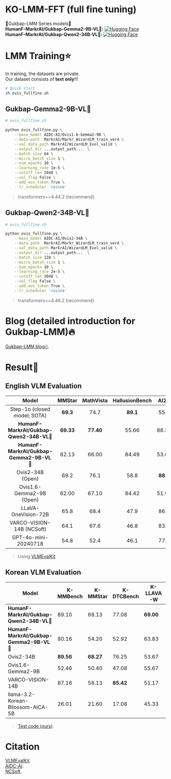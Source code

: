 # KO-LMM-FFT (full fine tuning)
🍚Gukbap-LMM Series models🍚  
**HumanF-MarkrAI/Gukbap-Gemma2-9B-VL🍚:** [![Hugging Face](https://img.shields.io/badge/%F0%9F%A4%97%20Hugging%20Face-Spaces-blue)](https://huggingface.co/HumanF-MarkrAI/Gukbap-Gemma2-9B-VL)   
**HumanF-MarkrAI/Gukbap-Qwen2-34B-VL🍚:** [![Hugging Face](https://img.shields.io/badge/%F0%9F%A4%97%20Hugging%20Face-Spaces-blue)](https://huggingface.co/HumanF-MarkrAI/Gukbap-Qwen2-34B-VL)  
  
# LMM Training⭐
In training, the datasets are private.  
Our dataset consists of **text only**!!!  
```sh
# Quick Start
sh ovis_fullfine.sh
```
    
## Gukbap-Gemma2-9B-VL🍚
```sh
# ovis_fullfine.sh

python ovis_fullfine.py \
    --base_model AIDC-AI/Ovis1.6-Gemma2-9B \
    --data-path  MarkrAI/Markr_WizardLM_train_ver4 \
    --val_data_path MarkrAI/WizardLM_Evol_valid \
    --output_dir ...output_path...  \
    --batch_size 64 \
    --micro_batch_size 1 \
    --num_epochs 10 \
    --learning_rate 1e-5 \
    --cutoff_len 2048 \
    --val_flag False \
    --add_eos_token True \
    --lr_scheduler 'cosine'
```
> transformers==4.44.2 (recommend)
  
## Gukbap-Qwen2-34B-VL🍚
```sh
# ovis_fullfine.sh

python ovis_fullfine.py \
    --base_model AIDC-AI/Ovis2-34B \
    --data-path  MarkrAI/Markr_WizardLM_train_ver4 \
    --val_data_path MarkrAI/WizardLM_Evol_valid \
    --output_dir ...output_path...  \
    --batch_size 128 \
    --micro_batch_size 1 \
    --num_epochs 10 \
    --learning_rate 2e-5 \
    --cutoff_len 2048 \
    --val_flag False \
    --add_eos_token True \
    --lr_scheduler 'cosine'
```
> transformers==4.46.2 (recommend)

# Blog (detailed introduction for Gukbap-LMM)🔥
[Gukbap-LMM blog🔥](https://kyujinpy.tistory.com/169).
  
# Result🤗

## English VLM Evaluation
| Model | MMStar | MathVista | HallusionBench | AI2D | OCRBench | MMVet | MMBench_V11 | AVG |
|:---------:|:-----:|:------:|:-----:|:-----:|:----:|:-----:|:-----:|:-----:|
| Step-1o (closed model; SOTA) | **69.3** | 74.7 | **89.1** | 55.8 | **92.6** | **82.8** | **87.3** | **78.8** |
| **HumanF-MarkrAI/Gukbap-Qwen2-34B-VL🍚** | **69.33** | **77.40** | 55.66 | 88.31 | 84.7 | 74.13 | 86.53 | 76.58 |
| **HumanF-MarkrAI/Gukbap-Gemma2-9B-VL🍚** | 62.13 | 66.00 | 84.49 | 53.01 | 82.80 | 63.90 | 82.20 | 70.65 |
| Ovis2-34B (Open) | 69.2 | 76.1 | 58.8 | **88.3** | 89.4 | 77.1 | 86.5 | 77.9 |
| Ovis1.6-Gemma2-9B (Open) | 62.00 | 67.10 | 84.42 | 51.96 | 82.60 | 64.68 | 82.20 | 70.71 |
| LLaVA-OneVision-72B | 65.8 | 68.4 | 47.9 | 86.2 | 74.1| 60.6 | 84.5 | 69.6 |
| VARCO-VISION-14B (NCSoft) | 64.1 | 67.6 | 46.8 | 83.9 | 81.5 | 53.0 | 81.2 | 68.3 |
| GPT-4o-mini-20240718 | 54.8 | 52.4 | 46.1 | 77.8 | 78.5 | 66.9 | 76.0 | 64.6 |
> Using [VLMEvalKit](https://github.com/open-compass/VLMEvalKit).
  
## Korean VLM Evaluation
| Model | K-MMBench | K-MMStar| K-DTCBench | K-LLAVA-W | Average |
| --- | --- | --- | --- | --- | --- |
| **HumanF-MarkrAI/Gukbap-Qwen2-34B-VL🍚** | 89.10 | 68.13 | 77.08 | **69.00** | **75.83** |
| **HumanF-MarkrAI/Gukbap-Gemma2-9B-VL🍚** | 80.16 | 54.20 | 52.92 | 63.83 | 62.78 |
| Ovis2-34B | **89.56** | **68.27** | 76.25 | 53.67 | 71.94 |
| Ovis1.6-Gemma2-9B | 52.46 | 50.40 | 47.08 | 55.67 | 51.40 |
| VARCO-VISION-14B | 87.16 | 58.13 | **85.42** | 51.17 | 70.47 | 
| llama-3.2-Korean-Bllossom-AICA-5B	 | 26.01 | 21.60 | 17.08 | 45.33 | 27.51 |   
> [Test code (ours)](https://github.com/Marker-Inc-Korea/KoVLMEval).
   
# Citation
[VLMEvalKit](https://github.com/open-compass/VLMEvalKit).  
[AIDC-AI](https://huggingface.co/AIDC-AI).  
[NCSoft](https://huggingface.co/NCSOFT).
